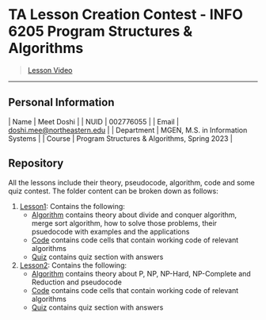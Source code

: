 # TA Lesson Creation Contest - INFO 6205 Program Structures & Algorithms
> [Lesson Video]() <br>

----- 

## Personal Information
| Name          | Meet Doshi                                    |
| NUID          | 002776055                                     |
| Email         | doshi.mee@northeastern.edu                    |
| Department    | MGEN, M.S. in Information Systems             |
| Course        | Program Structures & Algorithms, Spring 2023  |

## Repository
All the lessons include their theory, pseudocode, algorithm, code and some quiz contest.
The folder content can be broken down as follows:

1. [Lesson1](Lesson1_Divide_Conquer): Contains the following:
    - [Algorithm](<Lesson1_Divide_Conquer/Merge Sort Algorithm.ipynb>) contains theory about divide and conquer algorithm, merge sort algorithm, how to solve those problems, their psuedocode with examples and the applications
    - [Code](<Lesson1_Divide_Conquer/Merge Sort Code.ipynb>) contains code cells that contain working code of relevant algorithms
    - [Quiz](<Lesson1_Divide_Conquer/Merge Sort Quiz Questions.docx>) contains quiz section with answers
2. [Lesson2](Lesson2_NP_Completeness): Contains the following:
    - [Algorithm](<Lesson2_NP_Completeness/NP Completeness.ipynb>) contains theory about P, NP, NP-Hard, NP-Complete and Reduction and pseudocode
    - [Code](<Lesson2_NP_Completeness/NP Completeness Code.ipynb>) contains code cells that contain working code of relevant algorithms
    - [Quiz](<Lesson2_NP_Completeness/NP Completeness Quiz Questions.docx>) contains quiz section with answers
